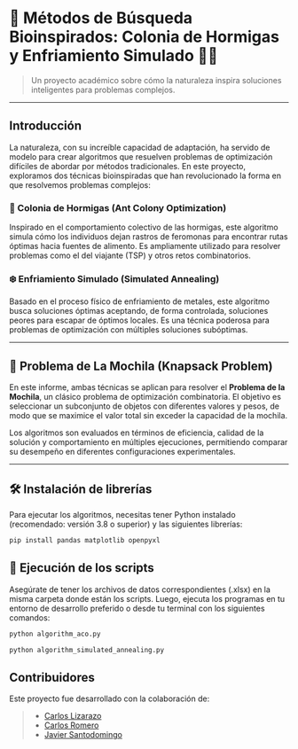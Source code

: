 # 🔎 Métodos de Búsqueda Bioinspirados: Colonia de Hormigas y Enfriamiento Simulado 🐜🧊 

> Un proyecto académico sobre cómo la naturaleza inspira soluciones inteligentes para problemas complejos.

---

## Introducción

La naturaleza, con su increíble capacidad de adaptación, ha servido de modelo para crear algoritmos que resuelven problemas de optimización difíciles de abordar por métodos tradicionales. En este proyecto, exploramos dos técnicas bioinspiradas que han revolucionado la forma en que resolvemos problemas complejos:

### 🐜 Colonia de Hormigas (Ant Colony Optimization)

Inspirado en el comportamiento colectivo de las hormigas, este algoritmo simula cómo los individuos dejan rastros de feromonas para encontrar rutas óptimas hacia fuentes de alimento. Es ampliamente utilizado para resolver problemas como el del viajante (TSP) y otros retos combinatorios.

### ❄️ Enfriamiento Simulado (Simulated Annealing)

Basado en el proceso físico de enfriamiento de metales, este algoritmo busca soluciones óptimas aceptando, de forma controlada, soluciones peores para escapar de óptimos locales. Es una técnica poderosa para problemas de optimización con múltiples soluciones subóptimas.

---

## 🎯 Problema de La Mochila (Knapsack Problem)

En este informe, ambas técnicas se aplican para resolver el **Problema de la Mochila**, un clásico problema de optimización combinatoria. El objetivo es seleccionar un subconjunto de objetos con diferentes valores y pesos, de modo que se maximice el valor total sin exceder la capacidad de la mochila.

Los algoritmos son evaluados en términos de eficiencia, calidad de la solución y comportamiento en múltiples ejecuciones, permitiendo comparar su desempeño en diferentes configuraciones experimentales.

---

## 🛠 Instalación de librerías

Para ejecutar los algoritmos, necesitas tener Python instalado (recomendado: versión 3.8 o superior) y las siguientes librerías:

```bash
pip install pandas matplotlib openpyxl
```

## 🚀 Ejecución de los scripts

Asegúrate de tener los archivos de datos correspondientes (.xlsx) en la misma carpeta donde están los scripts. Luego, ejecuta los programas en tu entorno de desarrollo preferido o desde tu terminal con los siguientes comandos:
```bash
python algorithm_aco.py
```
```bash
python algorithm_simulated_annealing.py
```

## Contribuidores 
Este proyecto fue desarrollado con la colaboración de:

>- [Carlos Lizarazo](https://github.com/CALR0)
>- [Carlos Romero](https://github.com/Carlos-RomeroRo)
>- [Javier Santodomingo](https://github.com/JavierS2)
